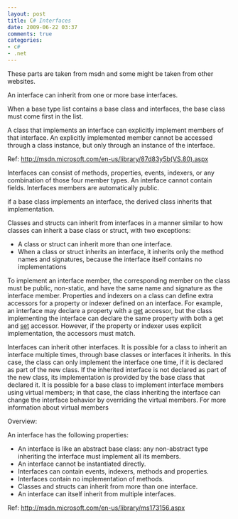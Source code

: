 ```yaml
---
layout: post
title: C# Interfaces
date: 2009-06-22 03:37
comments: true
categories:
- c#
- .net
---
```

These parts are taken from msdn and some might be taken from other websites.

An interface can inherit from one or more base interfaces.

When a base type list contains a base class and interfaces, the base class must come first in the list.

A class that implements an interface can explicitly implement members of that interface. An explicitly implemented member cannot be accessed through a class instance, but only through an instance of the interface.

Ref: <a href="http://msdn.microsoft.com/en-us/library/87d83y5b(VS.80).aspx">http://msdn.microsoft.com/en-us/library/87d83y5b(VS.80).aspx</a>

Interfaces can consist of methods, properties, events, indexers, or any combination of those four member types. An interface cannot contain fields. Interfaces members are automatically public.

if a base class implements an interface, the derived class inherits that implementation.

Classes and structs can inherit from interfaces in a manner similar to how classes can inherit a base class or struct, with two exceptions:
<ul>
	<li>A class or struct can inherit more than one interface.</li>
	<li>When a class or struct inherits an interface, it inherits only the method names and signatures, because the interface itself contains no implementations</li>
</ul>
To implement an interface member, the corresponding member on the class must be public, non-static, and have the same name and signature as the interface member. Properties and indexers on a class can define extra accessors for a property or indexer defined on an interface. For example, an interface may declare a property with a <a id="ctl00_MTContentSelector1_mainContentContainer_ctl06" onclick="javascript:Track('ctl00_MTContentSelector1_mainContentContainer_ctl00|ctl00_MTContentSelector1_mainContentContainer_ctl06',this);" href="http://msdn.microsoft.com/en-us/library/ms228503.aspx">get</a> accessor, but the class implementing the interface can declare the same property with both a <span><span>get</span></span> and <a id="ctl00_MTContentSelector1_mainContentContainer_ctl07" onclick="javascript:Track('ctl00_MTContentSelector1_mainContentContainer_ctl00|ctl00_MTContentSelector1_mainContentContainer_ctl07',this);" href="http://msdn.microsoft.com/en-us/library/ms228368.aspx">set</a> accessor. However, if the property or indexer uses explicit implementation, the accessors must match.

Interfaces can inherit other interfaces. It is possible for a class to inherit an interface multiple times, through base classes or interfaces it inherits. In this case, the class can only implement the interface one time, if it is declared as part of the new class. If the inherited interface is not declared as part of the new class, its implementation is provided by the base class that declared it. It is possible for a base class to implement interface members using virtual members; in that case, the class inheriting the interface can change the interface behavior by overriding the virtual members. For more information about virtual members

Overview:

An interface has the following properties:
<ul>
	<li>An interface is like an abstract base class: any non-abstract type inheriting the interface must implement all its members.</li>
	<li>An interface cannot be instantiated directly.</li>
	<li>Interfaces can contain events, indexers, methods and properties.</li>
	<li>Interfaces contain no implementation of methods.</li>
	<li>Classes and structs can inherit from more than one interface.</li>
	<li>An interface can itself inherit from multiple interfaces.</li>
</ul>
Ref: <a href="http://msdn.microsoft.com/en-us/library/ms173156.aspx">http://msdn.microsoft.com/en-us/library/ms173156.aspx</a>
